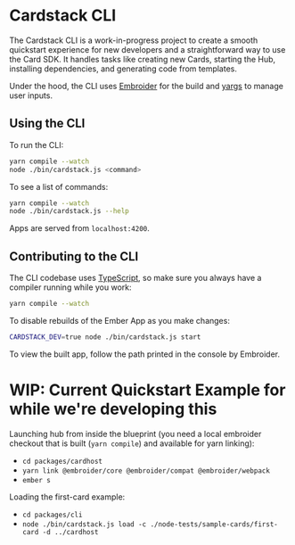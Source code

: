 # Cardstack CLI

The Cardstack CLI is a work-in-progress project to
create a smooth quickstart experience for new developers and
a straightforward way to use the Card SDK.
It handles tasks like creating new Cards, starting the Hub,
installing dependencies, and generating code from templates.

Under the hood, the CLI uses [Embroider](https://github.com/embroider-build/embroider)
for the build and [yargs](https://github.com/yargs/yargs) to manage user inputs.

## Using the CLI

To run the CLI:

```sh
yarn compile --watch
node ./bin/cardstack.js <command>
```

To see a list of commands:

```sh
yarn compile --watch
node ./bin/cardstack.js --help
```

Apps are served from `localhost:4200`.

## Contributing to the CLI

The CLI codebase uses [TypeScript](https://www.typescriptlang.org/),
so make sure you always have a compiler running while you work:

```sh
yarn compile --watch
```

To disable rebuilds of the Ember App as you make changes:

```sh
CARDSTACK_DEV=true node ./bin/cardstack.js start
```

To view the built app, follow the path printed in the console
by Embroider.

# WIP: Current Quickstart Example for while we're developing this

Launching hub from inside the blueprint (you need a local embroider checkout that is built (`yarn compile`) and available for yarn linking):
 - `cd packages/cardhost`
 - `yarn link @embroider/core @embroider/compat @embroider/webpack`
 - `ember s`

Loading the first-card example:
 - `cd packages/cli`
 - `node ./bin/cardstack.js load -c ./node-tests/sample-cards/first-card -d ../cardhost`


